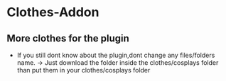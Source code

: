 # Clothes-Addon
## More clothes for the plugin
+ If you still dont know about the plugin,dont change any files/folders name. 
 -> Just download the folder inside the clothes/cosplays folder than put them in your clothes/cosplays folder
